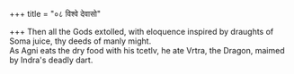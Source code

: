 +++
title = "०८ विश्वे देवासो"

+++
Then all the Gods extolled, with eloquence inspired by draughts of Soma juice, thy deeds of manly might.  
     As Agni eats the dry food with his tcetlv, he ate Vrtra, the Dragon, maimed by Indra's deadly dart.